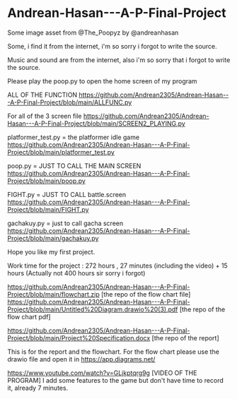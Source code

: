 # Andrean-Hasan---A-P-Final-Project
Some image asset from @The_Poopyz by @andreanhasan

Some, i find it from the internet, i'm so sorry i forgot to write the source. 

Music and sound are from the internet, also i'm so sorry that i forgot to write the source.

Please play the poop.py to open the home screen of my program

ALL OF THE FUNCTION https://github.com/Andrean2305/Andrean-Hasan---A-P-Final-Project/blob/main/ALLFUNC.py

For all of the 3 screen file https://github.com/Andrean2305/Andrean-Hasan---A-P-Final-Project/blob/main/SCREEN2_PLAYING.py

platformer_test.py  = the platformer idle game https://github.com/Andrean2305/Andrean-Hasan---A-P-Final-Project/blob/main/platformer_test.py

poop.py = JUST TO CALL THE MAIN SCREEN https://github.com/Andrean2305/Andrean-Hasan---A-P-Final-Project/blob/main/poop.py

FIGHT.py = JUST TO CALL battle.screen   https://github.com/Andrean2305/Andrean-Hasan---A-P-Final-Project/blob/main/FIGHT.py

gachakuy.py = just to call gacha screen https://github.com/Andrean2305/Andrean-Hasan---A-P-Final-Project/blob/main/gachakuy.py

Hope you like my first project.

Work time for the project : 272 hours , 27 minutes (including the video) + 15 hours (Actually not 400 hours sir sorry i forgot)


https://github.com/Andrean2305/Andrean-Hasan---A-P-Final-Project/blob/main/flowchart.zip [the repo of the flow chart file]
https://github.com/Andrean2305/Andrean-Hasan---A-P-Final-Project/blob/main/Untitled%20Diagram.drawio%20(3).pdf [the repo of the flow chart pdf]

https://github.com/Andrean2305/Andrean-Hasan---A-P-Final-Project/blob/main/Project%20Specification.docx [the repo of the report]

This is for the report and the flowchart. For the flow chart please use the drawio file and open it in https://app.diagrams.net/


https://www.youtube.com/watch?v=GLjkptqrg9g [VIDEO OF THE PROGRAM]
I add some features to the game but don't have time to record it, already 7 minutes.
